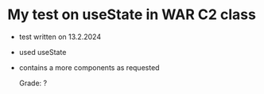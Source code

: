 # My test on useState in WAR C2 class

- test written on 13.2.2024 
- used useState
- contains a more components as requested

  Grade: ?
